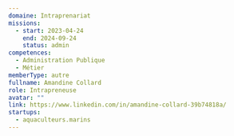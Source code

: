 ```yaml
---
domaine: Intraprenariat
missions:
  - start: 2023-04-24
    end: 2024-09-24
    status: admin
competences:
  - Administration Publique
  - Métier
memberType: autre
fullname: Amandine Collard
role: Intrapreneuse
avatar: ""
link: https://www.linkedin.com/in/amandine-collard-39b74818a/
startups:
  - aquaculteurs.marins
---
```


